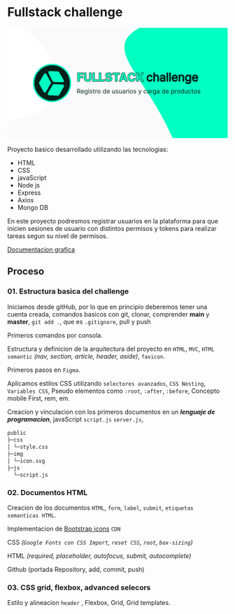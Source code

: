 # Fullstack challenge

[![](./public/img/img-repository-fullstack-challenge(1).png)](https://coxmau77.github.io/fullstack-challenge/public/)

Proyecto basico desarrollado utilizando las tecnologias:
- HTML
- CSS
- javaScript
- Node js
- Express
- Axios
- Mongo DB

En este proyecto podresmos registrar usuarios en la plataforma para que inicien sesiones de usuario con distintos permisos y tokens para realizar tareas segun su nivel de permisos.

[Documentacion grafica](https://www.figma.com/file/Qqy8RI4BIAt7HVGlSMgu2H/fullstack-challenge?type=design&node-id=0-1&mode=design&t=0Ilho6AltuAmwFqA-0)

## Proceso

### 01. **Estructura basica del challenge**

Iniciamos desde gitHub, por lo que en principio deberemos tener una cuenta creada, comandos basicos con git, clonar, comprender **main** y **master**, `git add .`, que es `.gitignore`, pull y push

Primeros comandos por consola. 

Estructura y definicion de la arquitectura del proyecto en `HTML`, `MVC`, `HTML semantic` _(nav, section, article, header, aside)_, `favicon`. 

Primeros pasos en `Figma`. 

Aplicamos estilos CSS utilizando `selectores avanzados`, `CSS Nesting`, `Variables CSS`, Pseudo elementos como `:root`, `:after`, `:before`, Concepto mobile First, rem, em. 

Creacion y vinculacion con los primeros documentos en un ***lenguaje de programacion***, javaScript `script.js` `server.js`, 

``` 
public
├─css
│ └─style.css
├─img
│ └─icon.svg
├─js
  └─script.js
```

### 02. **Documentos HTML**

Creacion de los documentos `HTML`, `form`, `label`, `submit`, `etiquetas semanticas HTML`.

Implementacion de [Bootstrap icons](https://icons.getbootstrap.com/) `CDN`

CSS _(`Google Fonts con CSS Import`, `reset CSS`, `root`, `box-sizing`)_

HTML _(required, placeholder, autofocus, submit, autocomplete)_

Github (portada Repository, add, commit, push)

### 03. **CSS grid, flexbox, advanced selecors**

Estilo y alineacion `header` , Flexbox, Grid, Grid templates.